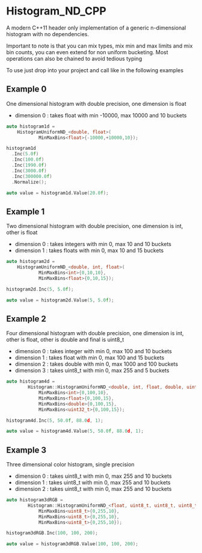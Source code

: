 # Histogram_ND_CPP
A modern C++11 header only implementation of a generic n-dimensional histogram with no dependencies.

Important to note is that you can mix types, mix min and max limits and mix bin counts, you can even extend for non uniform bucketing.
Most operations can also be chained to avoid tedious typing

To use just drop into your project and call like in the following examples

## Example 0
One dimensional histogram with double precision, one dimension is float
* dimension 0 : takes float with min -10000, max 10000 and 10 buckets

```cpp
auto histogram1d =
	HistogramUniformND_<double, float>(
			MinMaxBins<float>{-10000,+10000,10});

histogram1d
  .Inc(5.0f)
  .Inc(100.0f)
  .Inc(1990.0f)
  .Inc(3000.0f)
  .Inc(300000.0f)
  .Normalize();

auto value = histogram1d.Value(20.0f);
```

## Example 1
Two dimensional histogram with double precision, one dimension is int, other is float
* dimension 0 : takes integers with min 0, max 10 and 10 buckets
* dimension 1 : takes floats with min 0, max 10 and 15 buckets

```cpp
auto histogram2d =
	HistogramUniformND_<double, int, float>(
			MinMaxBins<int>{0,10,10},
			MinMaxBins<float>{0,10,15});

histogram2d.Inc(5, 5.0f);

auto value = histogram2d.Value(5, 5.0f);
```

## Example 2
Four dimensional histogram with double precision, one dimension is int, other is float, other is double and final is uint8_t
* dimension 0 : takes integer with min 0, max 100 and 10 buckets
* dimension 1 : takes float with min 0, max 100 and 15 buckets
* dimension 2 : takes double with min 0, max 1000 and 100 buckets
* dimension 3 : takes uint8_t with min 0, max 255 and 5 buckets

```cpp
auto histogram4d =
		Histogram::HistogramUniformND_<double, int, float, double, uint8_t>(
			MinMaxBins<int>{0,100,10},
			MinMaxBins<float>{0,100,15},
			MinMaxBins<double>{0,100,15},
			MinMaxBins<uint32_t>{0,100,15});

histogram4d.Inc(5, 50.0f, 88.0d, 1);

auto value = histogram4d.Value(5, 50.0f, 88.0d, 1);
```

## Example 3

Three dimensional color histogram, single precision
* dimension 0 : takes uint8_t with min 0, max 255 and 10 buckets
* dimension 1 : takes uint8_t with min 0, max 255 and 10 buckets
* dimension 2 : takes uint8_t with min 0, max 255 and 10 buckets

```cpp
auto histogram3dRGB =
		Histogram::HistogramUniformND_<float, uint8_t, uint8_t, uint8_t>(
			MinMaxBins<uint8_t>{0,255,10},
			MinMaxBins<uint8_t>{0,255,10},
			MinMaxBins<uint8_t>{0,255,10});

histogram3dRGB.Inc(100, 100, 200);

auto value = histogram3dRGB.Value(100, 100, 200);
```

